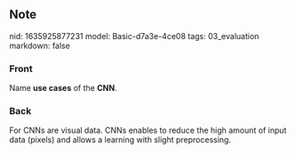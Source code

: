 ## Note
nid: 1635925877231
model: Basic-d7a3e-4ce08
tags: 03_evaluation
markdown: false

### Front
Name <b>use cases</b> of the <b>CNN</b>.

### Back
For CNNs are visual data. CNNs enables to reduce the high amount of input data (pixels) and allows a learning with slight preprocessing.
